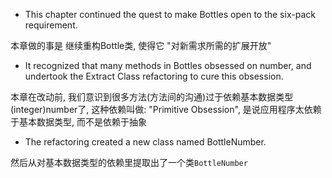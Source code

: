 + This chapter continued the quest to make Bottles open to the six-pack requirement.

本章做的事是 继续重构Bottle类, 使得它 "对新需求所需的扩展开放"

+ It recognized that many methods in Bottles obsessed on number, and undertook the Extract Class refactoring to cure this obsession.

本章在改动前, 我们意识到很多方法(方法间的沟通)过于依赖基本数据类型(integer)number了, 这种依赖叫做: "Primitive Obsession", 是说应用程序太依赖于基本数据类型, 而不是依赖于抽象

+ The refactoring created a new class named BottleNumber.

然后从对基本数据类型的依赖里提取出了一个类`BottleNumber`
